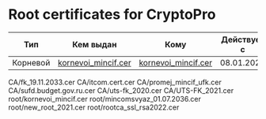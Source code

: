 # Root certificates for CryptoPro

Тип|Кем выдан|Кому|Действует с|Действует по
:---:|:---:|:---:|:---:|:---:
Корневой|[kornevoi_mincif.cer](root/kornevoi_mincif.cer)|[kornevoi_mincif.cer](root/kornevoi_mincif.cer)|08.01.2022|08.01.2040

CA/fk_19.11.2033.cer
CA/itcom.cert.cer
CA/promej_mincif_ufk.cer
CA/sufd.budget.gov.ru.cer
CA/uts-fk_2020.cer
CA/UTS-FK_2021.cer
root/kornevoi_mincif.cer
root/mincomsvyaz_01.07.2036.cer
root/new_root_2021.cer
root/rootca_ssl_rsa2022.cer
